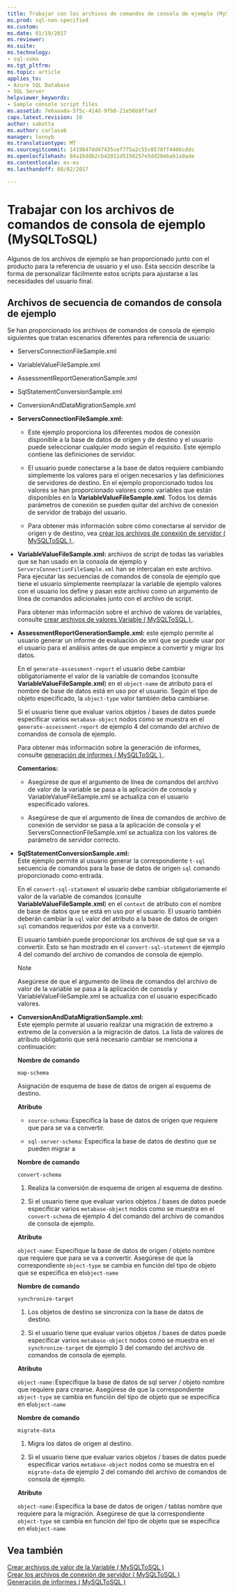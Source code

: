 ```yaml
---
title: Trabajar con los archivos de comandos de consola de ejemplo (MySQLToSQL) | Documentos de Microsoft
ms.prod: sql-non-specified
ms.custom: 
ms.date: 01/19/2017
ms.reviewer: 
ms.suite: 
ms.technology:
- sql-ssma
ms.tgt_pltfrm: 
ms.topic: article
applies_to:
- Azure SQL Database
- SQL Server
helpviewer_keywords:
- Sample console script files
ms.assetid: 7e6aaa8a-5f5c-414d-9fb8-21e56b9ffaef
caps.latest.revision: 10
author: sabotta
ms.author: carlasab
manager: lonnyb
ms.translationtype: MT
ms.sourcegitcommit: 1419847dd47435cef775a2c55c0578ff4406cddc
ms.openlocfilehash: 84a1bddb2cb42011d5150257e5dd28ebab1a9ade
ms.contentlocale: es-es
ms.lasthandoff: 08/02/2017

---
```

# <a name="working-with-the-sample-console-script-files-mysqltosql"></a>Trabajar con los archivos de comandos de consola de ejemplo (MySQLToSQL)
Algunos de los archivos de ejemplo se han proporcionado junto con el producto para la referencia de usuario y el uso. Esta sección describe la forma de personalizar fácilmente estos scripts para ajustarse a las necesidades del usuario final.  
  
## <a name="sample-console-script-files"></a>Archivos de secuencia de comandos de consola de ejemplo  
Se han proporcionado los archivos de comandos de consola de ejemplo siguientes que tratan escenarios diferentes para referencia de usuario:  
  
-   ServersConnectionFileSample.xml  
  
-   VariableValueFileSample.xml  
  
-   AssessmentReportGenerationSample.xml  
  
-   SqlStatementConversionSample.xml  
  
-   ConversionAndDataMigrationSample.xml  
  
-   **ServersConnectionFileSample.xml:**  
  
    -   Este ejemplo proporciona los diferentes modos de conexión disponible a la base de datos de origen y de destino y el usuario puede seleccionar cualquier modo según el requisito. Este ejemplo contiene las definiciones de servidor.  
  
    -   El usuario puede conectarse a la base de datos requiere cambiando simplemente los valores para el origen necesarios y las definiciones de servidores de destino. En el ejemplo proporcionado todos los valores se han proporcionado valores como variables que están disponibles en la **VariableValueFileSample.xml**.  Todos los demás parámetros de conexión se pueden quitar del archivo de conexión de servidor de trabajo del usuario.  
  
    -   Para obtener más información sobre cómo conectarse al servidor de origen y de destino, vea [crear los archivos de conexión de servidor &#40; MySQLToSQL &#41; ](../../ssma/mysql/creating-the-server-connection-files-mysqltosql.md) .  
  
-   **VariableValueFileSample.xml:** archivos de script de todas las variables que se han usado en la consola de ejemplo y `ServersConnectionFileSample.xml` han se intercalan en este archivo. Para ejecutar las secuencias de comandos de consola de ejemplo que tiene el usuario simplemente reemplazar la variable de ejemplo valores con el usuario los define y pasan este archivo como un argumento de línea de comandos adicionales junto con el archivo de script.  
  
    Para obtener más información sobre el archivo de valores de variables, consulte [crear archivos de valores Variable &#40; MySQLToSQL &#41; ](../../ssma/mysql/creating-variable-value-files-mysqltosql.md).  
  
-   **AssessmentReportGenerationSample.xml:** este ejemplo permite al usuario generar un informe de evaluación de xml que se puede usar por el usuario para el análisis antes de que empiece a convertir y migrar los datos.  
  
    En el `generate-assessment-report` el usuario debe cambiar obligatoriamente el valor de la variable de comandos (consulte **VariableValueFileSample.xml**) en el `object-name` de atributo para el nombre de base de datos está en uso por el usuario. Según el tipo de objeto especificado, la `object-type` valor también deba cambiarse.  
  
    Si el usuario tiene que evaluar varios objetos / bases de datos puede especificar varios `metabase-object` nodos como se muestra en el `generate-assessment-report` de ejemplo 4 del comando del archivo de comandos de consola de ejemplo.  
  
    Para obtener más información sobre la generación de informes, consulte [generación de informes &#40; MySQLToSQL &#41; ](../../ssma/mysql/generating-reports-mysqltosql.md).  
  
    **Comentarios:**  
  
    -   Asegúrese de que el argumento de línea de comandos del archivo de valor de la variable se pasa a la aplicación de consola y VariableValueFileSample.xml se actualiza con el usuario especificado valores.  
  
    -   Asegúrese de que el argumento de línea de comandos de archivo de conexión de servidor se pasa a la aplicación de consola y el ServersConnectionFileSample.xml se actualiza con los valores de parámetro de servidor correcto.  
  
-   **SqlStatementConversionSample.xml:**  
    Este ejemplo permite al usuario generar la correspondiente `t-sql` secuencia de comandos para la base de datos de origen `sql` comando proporcionado como entrada.  
  
    En el `convert-sql-statement` el usuario debe cambiar obligatoriamente el valor de la variable de comandos (consulte **VariableValueFileSample.xml**) en el `context` de atributo con el nombre de base de datos que se está en uso por el usuario. El usuario también deberán cambiar la `sql` valor del atributo a la base de datos de origen `sql` comandos requeridos por éste va a convertir.  
  
    El usuario también puede proporcionar los archivos de sql que se va a convertir. Esto se han mostrado en el `convert-sql-statement` de ejemplo 4 del comando del archivo de comandos de consola de ejemplo.  
  
    > [!NOTE]  
    > Asegúrese de que el argumento de línea de comandos del archivo de valor de la variable se pasa a la aplicación de consola y VariableValueFileSample.xml se actualiza con el usuario especificado valores.  
  
-   **ConversionAndDataMigrationSample.xml:**  
     Este ejemplo permite al usuario realizar una migración de extremo a extremo de la conversión a la migración de datos. La lista de valores de atributo obligatorio que será necesario cambiar se menciona a continuación:  
  
    **Nombre de comando**  
  
    `map-schema`  
  
    Asignación de esquema de base de datos de origen al esquema de destino.  
  
    **Atributo**  
  
    -   `source-schema:`Especifica la base de datos de origen que requiere que para se va a convertir.  
  
    -   `sql-server-schema`: Especifica la base de datos de destino que se pueden migrar a  
  
    **Nombre de comando**  
  
    `convert-schema`  
  
    1.  Realiza la conversión de esquema de origen al esquema de destino.  
  
    2.  Si el usuario tiene que evaluar varios objetos / bases de datos puede especificar varios `metabase-object` nodos como se muestra en el `convert-schema` de ejemplo 4 del comando del archivo de comandos de consola de ejemplo.  
  
    **Atributo**  
  
    `object-name`: Especifique la base de datos de origen / objeto nombre que requiere que para se va a convertir. Asegúrese de que la correspondiente `object-type` se cambia en función del tipo de objeto que se especifica en el`object-name`  
  
    **Nombre de comando**  
  
    `synchronize-target`  
  
    1.  Los objetos de destino se sincroniza con la base de datos de destino.  
  
    2.  Si el usuario tiene que evaluar varios objetos / bases de datos puede especificar varios `metabase-object` nodos como se muestra en el `synchronize-target` de ejemplo 3 del comando del archivo de comandos de consola de ejemplo.  
  
    **Atributo**  
  
    `object-name:`Especifique la base de datos de sql server / objeto nombre que requiere para crearse. Asegúrese de que la correspondiente `object-type` se cambia en función del tipo de objeto que se especifica en el`object-name`  
  
    **Nombre de comando**  
  
    `migrate-data`  
  
    1.  Migra los datos de origen al destino.  
  
    2.  Si el usuario tiene que evaluar varios objetos / bases de datos puede especificar varios `metabase-object` nodos como se muestra en el `migrate-data` de ejemplo 2 del comando del archivo de comandos de consola de ejemplo.  
  
    **Atributo**  
  
    `object-name:`Especifica la base de datos de origen / tablas nombre que requiere para la migración. Asegúrese de que la correspondiente `object-type` se cambia en función del tipo de objeto que se especifica en el`object-name`  
  
## <a name="see-also"></a>Vea también  
[Crear archivos de valor de la Variable &#40; MySQLToSQL &#41;](../../ssma/mysql/creating-variable-value-files-mysqltosql.md)  
[Crear los archivos de conexión de servidor &#40; MySQLToSQL &#41;](../../ssma/mysql/creating-the-server-connection-files-mysqltosql.md)  
[Generación de informes &#40; MySQLToSQL &#41;](../../ssma/mysql/generating-reports-mysqltosql.md)  
  

